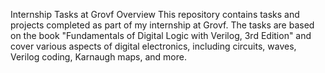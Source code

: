Internship Tasks at Grovf
Overview
This repository contains tasks and projects completed as part of my internship at Grovf. The tasks are based on the book "Fundamentals of Digital Logic with Verilog, 3rd Edition" and cover various aspects of digital electronics, including circuits, waves, Verilog coding, Karnaugh maps, and more.
